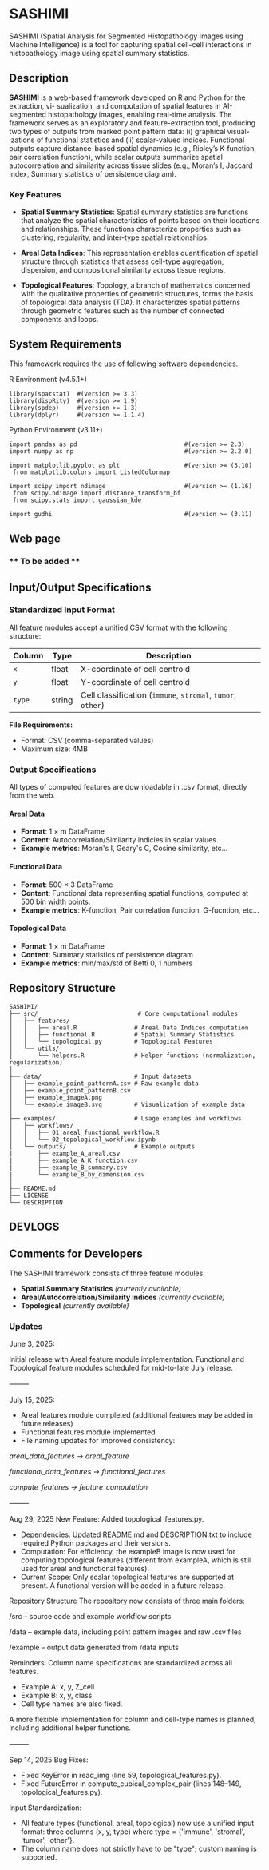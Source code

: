 # SASHIMI
SASHIMI (Spatial Analysis for Segmented Histopathology Images using Machine Intelligence) is a tool for capturing spatial cell-cell interactions in histopathology image using spatial summary statistics.

## Description
**SASHIMI** is a web-based framework developed on R and Python for the extraction, vi-
sualization, and computation of spatial features in AI-segmented histopathology images,
enabling real-time analysis. The framework serves as an exploratory and feature-extraction
tool, producing two types of outputs from marked point pattern data: (i) graphical visual-
izations of functional statistics and (ii) scalar-valued indices. Functional outputs capture
distance-based spatial dynamics (e.g., Ripley’s K-function, pair correlation function), while
scalar outputs summarize spatial autocorrelation and similarity across tissue slides (e.g.,
Moran’s I, Jaccard index, Summary statistics of persistence diagram).

### Key Features

- **Spatial Summary Statistics**: Spatial summary statistics are functions that analyze the spatial characteristics of points based on their locations and relationships. These functions characterize properties such as clustering, regularity, and inter-type spatial relationships.

- **Areal Data Indices**: This representation enables quantification of spatial structure through statistics that assess cell-type aggregation, dispersion, and compositional similarity across tissue regions.

- **Topological Features**: Topology, a branch of mathematics concerned with the qualitative properties of geometric structures, forms the basis of topological data analysis (TDA). It characterizes spatial patterns through geometric features such as the number of connected components and loops. 


## System Requirements
This framework requires the use of following software dependencies. 

R Environment (v4.5.1+)
```{r}
library(spatstat)  #(version >= 3.3)
library(dispRity)  #(version >= 1.9)
library(spdep)     #(version >= 1.3)
library(dplyr)     #(version >= 1.1.4)
```

Python Environment (v3.11+)
```{python}
import pandas as pd                              #(version >= 2.3)
import numpy as np                               #(version >= 2.2.0)

import matplotlib.pyplot as plt                  #(version >= (3.10)
 from matplotlib.colors import ListedColormap

import scipy import ndimage                      #(version >= (1.16)
 from scipy.ndimage import distance_transform_bf
 from scipy.stats import gaussian_kde

import gudhi                                     #(version >= (3.11)

```
## Web page
### ** To be added ** 


## Input/Output Specifications
### Standardized Input Format

All feature modules accept a unified CSV format with the following structure:

| Column | Type | Description |
|--------|------|-------------|
| `x` | float | X-coordinate of cell centroid |
| `y` | float | Y-coordinate of cell centroid |
| `type` | string | Cell classification (`immune`, `stromal`, `tumor`, `other`) |

**File Requirements:**
- Format: CSV (comma-separated values)
- Maximum size: 4MB

### Output Specifications
All types of computed features are downloadable in .csv format, directly from the web.

#### Areal Data  
- **Format**: 1 × m DataFrame
- **Content**: Autocorrelation/Similarity indicies in scalar values.
- **Example metrics**: Moran's I, Geary's C, Cosine similarity, etc...
  
#### Functional Data  
- **Format**: 500 × 3 DataFrame
- **Content**: Functional data representing spatial functions, computed at 500 bin width points.
- **Example metrics**: K-function, Pair correlation function, G-fucntion, etc...

#### Topological Data  
- **Format**: 1 × m DataFrame
- **Content**: Summary statistics of persistence diagram
- **Example metrics**: min/max/std of Betti 0, 1 numbers

## Repository Structure

```
SASHIMI/
├── src/                            # Core computational modules
│   ├── features/
│   │   ├── areal.R                # Areal Data Indices computation
│   │   ├── functional.R           # Spatial Summary Statistics
│   │   └── topological.py         # Topological Features
│   └── utils/
│       └── helpers.R              # Helper functions (normalization, regularization)
│
├── data/                          # Input datasets
│   ├── example_point_patternA.csv # Raw example data
│   ├── example_point_patternB.csv
│   ├── example_imageA.png
│   └── example_imageB.svg         # Visualization of example data
│    
├── examples/                      # Usage examples and workflows
│   ├── workflows/
│   │   ├── 01_areal_functional_workflow.R
│   │   └── 02_topological_workflow.ipynb
│   └── outputs/                   # Example outputs
|       ├── example_A_areal.csv
|       ├── example_A_K_function.csv
|       ├── example_B_summary.csv
|       └── example_B_by_dimension.csv       
│
├── README.md
├── LICENSE
└── DESCRIPTION                  
```


## DEVLOGS

## Comments for Developers

The SASHIMI framework consists of three feature modules:

- **Spatial Summary Statistics** *(currently available)*
- **Areal/Autocorrelation/Similarity Indices** *(currently available)*
- **Topological** *(currently available)*

### Updates
June 3, 2025: 

Initial release with Areal feature module implementation. Functional and Topological feature modules scheduled for mid-to-late July release.

⸻

July 15, 2025:

- Areal features module completed (additional features may be added in future releases)
- Functional features module implemented
- File naming updates for improved consistency:

 *areal_data_features → areal_feature*
 
 *functional_data_features → functional_features*
 
 *compute_features → feature_computation* 
 
⸻

Aug 29, 2025
New Feature: Added topological_features.py.
- Dependencies: Updated README.md and DESCRIPTION.txt to include required Python packages and their versions.
- Computation: For efficiency, the exampleB image is now used for computing topological features (different from exampleA, which is still used for areal and functional features).
- Current Scope: Only scalar topological features are supported at present. A functional version will be added in a future release.

Repository Structure
The repository now consists of three main folders:

/src – source code and example workflow scripts

/data – example data, including point pattern images and raw .csv files

/example – output data generated from /data inputs

Reminders:
Column name specifications are standardized across all features.
- Example A: x, y, Z_cell
- Example B: x, y, class
- Cell type names are also fixed.
  
A more flexible implementation for column and cell-type names is planned, including additional helper functions.

⸻

Sep 14, 2025
Bug Fixes:
- Fixed KeyError in read_img (line 59, topological_features.py).
- Fixed FutureError in compute_cubical_complex_pair (lines 148–149, topological_features.py).

Input Standardization:
- All feature types (functional, areal, topological) now use a unified input format: three columns (x, y, type) where type = {'immune', 'stromal', 'tumor', 'other'}.
- The column name does not strictly have to be "type"; custom naming is supported.
